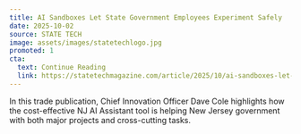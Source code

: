 ```yaml
---
title: AI Sandboxes Let State Government Employees Experiment Safely
date: 2025-10-02
source: STATE TECH
image: assets/images/statetechlogo.jpg
promoted: 1
cta:
  text: Continue Reading
  link: https://statetechmagazine.com/article/2025/10/ai-sandboxes-let-state-government-employees-experiment-safely-perfcon
---
```

In this trade publication, Chief Innovation Officer Dave Cole highlights how the cost-effective NJ AI Assistant tool is helping New Jersey government with both major projects and cross-cutting tasks.

